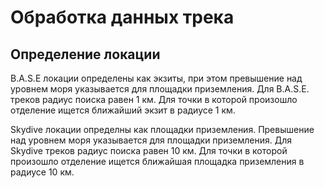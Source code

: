 # Обработка данных трека

## Определение локации

B.A.S.E локации определены как экзиты, при этом превышение над уровнем моря указывается для площадки приземления.
Для B.A.S.E. треков радиус поиска равен 1 км. Для точки в которой произошло отделение ищется ближайший экзит в радиусе 1 км. 

Skydive локации определны как площадки приземления. Превышение над уровнем моря указывается для площадки приземления.
Для Skydive треков радиус поиска равен 10 км. Для точки в которой произошло отделение ищется ближайшая площадка приземления в радиусе 10 км.
